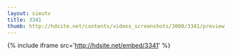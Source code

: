 ```yaml
---
layout: sieutv
title: 3341
thumb: http://hdsite.net/contents/videos_screenshots/3000/3341/preview_360p.mp4.jpg
---
```

{% include iframe src='http://hdsite.net/embed/3341' %}
 
